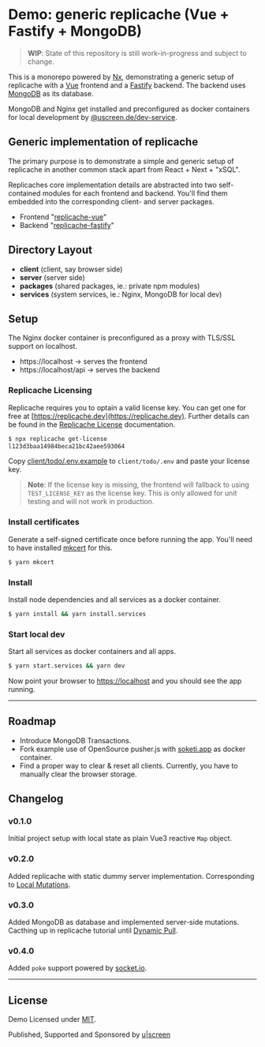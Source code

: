 # Demo: generic replicache (Vue + Fastify + MongoDB)

> __WIP__: State of this repository is still work-in-progress and subject to change. 

This is a monorepo powered by [Nx](https://nx.dev), demonstrating a generic setup of replicache with a [Vue](https://vuejs.org) frontend and a [Fastify](https://www.fastify.io) backend. The backend uses [MongoDB](https://www.mongodb.com) as its database. 

MongoDB and Nginx get installed and preconfigured as docker containers for local development by [@uscreen.de/dev-service](https://www.npmjs.com/package/@uscreen.de/dev-service).

## Generic implementation of replicache

The primary purpose is to demonstrate a simple and generic setup of replicache in another common stack apart from React + Next + "xSQL".

Replicaches core implementation details are abstracted into two self-contained modules for each frontend and backend. You'll find them embedded into the corresponding client- and server packages.

* Frontend "[replicache-vue](./client/todo/src/states/_replicache-vue.js)"
* Backend "[replicache-fastify](./server/todo/app/plugins/replicache.js)"

## Directory Layout

- **client** (client, say browser side)
- **server** (server side)
- **packages** (shared packages, ie.: private npm modules)
- **services** (system services, ie.: Nginx, MongoDB for local dev)

## Setup

The Nginx docker container is preconfigured as a proxy with TLS/SSL support on localhost.

- https://localhost -> serves the frontend
- https://localhost/api -> serves the backend

### Replicache Licensing

Replicache requires you to optain a valid license key. You can get one for free at [https://replicache.dev](https://replicache.dev). 
Further details can be found in the [Replicache License](https://doc.replicache.dev/licensing#unit-testing) documentation.

```bash
$ npx replicache get-license
l123d3baa14984beca21bc42aee593064
```

Copy [client/todo/.env.example](https://github.com/mashpie/replicache-vue-fastify/blob/main/client/todo/.env.example) to `client/todo/.env` and paste your license key. 

> __Note__: If the license key is missing, the frontend will fallback to using `TEST_LICENSE_KEY` as the license key. This is only allowed for unit testing and will not work in production.

### Install certificates

Generate a self-signed certificate once before running the app. You'll need to have installed [mkcert](https://mkcert.dev/) for this.

```bash
$ yarn mkcert
```

### Install 

Install node dependencies and all services as a docker container.

```bash
$ yarn install && yarn install.services
```

### Start local dev

Start all services as docker containers and all apps.

```bash
$ yarn start.services && yarn dev
```

Now point your browser to [https://localhost](https://localhost) and you should see the app running.

---

## Roadmap

- Introduce MongoDB Transactions.
- Fork example use of OpenSource pusher.js with [soketi.app](https://docs.soketi.app/) as docker container.
- Find a proper way to clear & reset all clients. Currently, you have to manually clear the browser storage.

## Changelog

### v0.1.0

Initial project setup with local state as plain Vue3 reactive `Map` object.

### v0.2.0

Added replicache with static dummy server implementation. Corresponding to [Local Mutations](https://doc.replicache.dev/guide/local-mutations).

### v0.3.0

Added MongoDB as database and implemented server-side mutations. Cacthing up in replicache tutorial until [Dynamic Pull](https://doc.replicache.dev/guide/dynamic-pull).

### v0.4.0

Added `poke` support powered by [socket.io](https://socket.io/).

---

## License

Demo Licensed under [MIT](./LICENSE).

Published, Supported and Sponsored by [u|screen](https://uscreen.de)